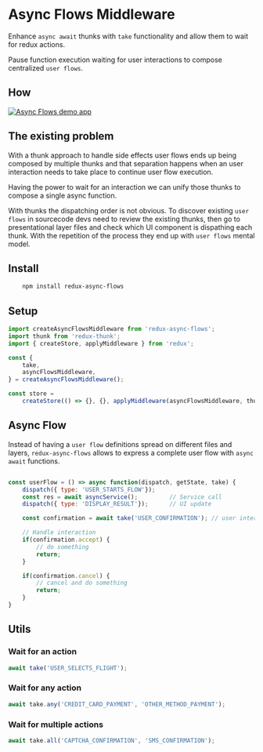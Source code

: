# Async Flows Middleware

Enhance `async await` thunks with `take` functionality and allow them to wait for redux actions.

Pause function execution waiting for user interactions to compose centralized `user flows`.

## How

[![Async Flows demo app](https://codesandbox.io/static/img/play-codesandbox.svg)](https://14x7xwv034.codesandbox.io/)

## The existing problem

With a thunk approach to handle side effects user flows ends up being composed by multiple thunks and that separation happens when an user interaction needs to take place to continue user flow execution.

Having the power to wait for an interaction we can unify those thunks to compose a single async function.

With thunks the dispatching order is not obvious. To discover existing `user flows` in sourcecode devs need to review the existing thunks, then go to presentational layer files and check which UI component is dispathing each thunk. With the repetition of the process they end up with `user flows` mental model.

## Install

```bash
    npm install redux-async-flows
```

## Setup

``` .js
import createAsyncFlowsMiddleware from 'redux-async-flows';
import thunk from 'redux-thunk';
import { createStore, applyMiddleware } from 'redux';

const {
    take,
    asyncFlowsMiddleware,
} = createAsyncFlowsMiddleware();

const store =
    createStore(() => {}, {}, applyMiddleware(asyncFlowsMiddleware, thunk.withExtraArgument(take)));

```

## Async Flow

Instead of having a `user flow` definitions spread on different files and layers, `redux-async-flows` allows to express a complete user flow with `async await` functions.

``` .js

const userFlow = () => async function(dispatch, getState, take) {
    dispatch({ type: 'USER_STARTS_FLOW'});
    const res = await asyncService();         // Service call
    dispatch({ type: 'DISPLAY_RESULT'});      // UI update

    const confirmation = await take('USER_CONFIRMATION'); // user interaction

    // Handle interaction
    if(confirmation.accept) {
        // do something
        return;
    }

    if(confirmation.cancel) {
        // cancel and do something
        return;
    }
}

```

## Utils

### Wait for an action

```.js
await take('USER_SELECTS_FLIGHT');
```

### Wait for any action

```.js
await take.any('CREDIT_CARD_PAYMENT', 'OTHER_METHOD_PAYMENT');
```

### Wait for multiple actions

```.js
await take.all('CAPTCHA_CONFIRMATION', 'SMS_CONFIRMATION');
```

